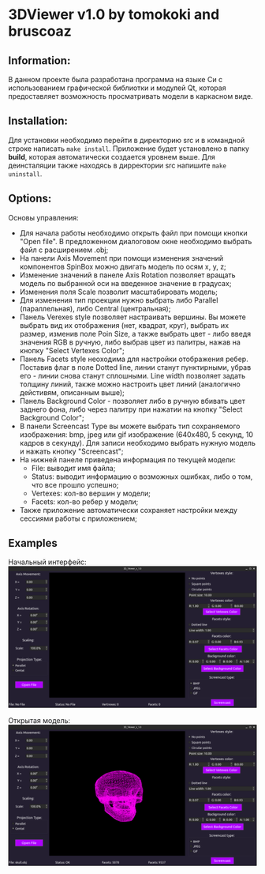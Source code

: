 # 3DViewer v1.0 by tomokoki and bruscoaz

## Information:

В данном проекте была разработана программа на языке Си с использованием графической библиотки и модулей Qt, которая предоставляет возможность просматривать модели в каркасном виде.

## Installation:

Для установки необходимо перейти в директорию src и в командной строке написать `make install`. Приложение будет установлено в папку __build__, которая автоматически создается уровнем выше. Для деинсталяции также находясь в дирректории src напишите `make uninstall`.

## Options:

Основы управления:
- Для начала работы необходимо открыть файл при помощи кнопки "Open file". В предложенном диалоговом окне необходимо выбрать файл с расширением .obj;
- На панели Axis Movement при помощи изменения значений компонентов SpinBox можно двигать модель по осям x, y, z;
- Изменение значений в панеле Axis Rotation позволяет вращать модель по выбранной оси на введенное значение в градусах;
- Изменения поля Scale позволит масштабировать модель;
- Для изменения тип проекции нужно выбрать либо Parallel (параллельная), либо Central (центральная);
- Панель Verexes style позволяет настраивать вершины. Вы можете выбрать вид их отображения (нет, квадрат, круг), выбрать их размер, изменив поле Poin Size, а также выбрать цвет - либо введя значения RGB в ручную, либо выбрав цвет из палитры, нажав на кнопку "Select Vertexes Color";
- Панель Facets style неоходима для настройки отображения ребер. Поставив флаг в поле Dotted line, линии станут пунктирными, убрав его - линии снова станут сплошными. Line width позволяет задать толщину линий, также можно настроить цвет линий (аналогично дейстивям, описанным выше);
- Панель Background Color - позволяет либо в ручную вбивать цвет заднего фона, либо через палитру при нажатии на кнопку "Select Background Color";
- В панели Screencast Type вы можете выбрать тип сохраняемого изображения: bmp, jpeg или gif изображение (640x480, 5 секунд, 10 кадров в секунду). Для записи необходимо выбрать нужную модель и нажать кнопку "Screencast";
- На нижней панеле приведена информация по текущей модели: 
    - File: выводит имя файла;
    - Status: выводит информацию о возможных ошибках, либо о том, что все прошло успешно;
    - Vertexes: кол-во вершин у модели;
    - Facets: кол-во ребер у модели;
- Также приложение автоматически сохраняет настройки между сессиями работы с приложением; 

## Examples

Начальный интерфейс:
![Interface:](./img_for_report/first_img_interface.png)

Открытая модель:
![Example:](./img_for_report/second_img_interface.png)
